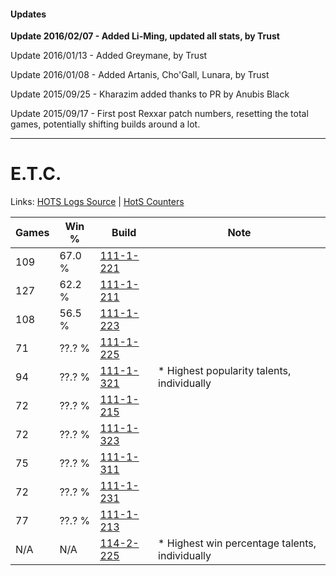 #### Updates
**Update 2016/02/07 - Added Li-Ming, updated all stats, by Trust**

Update 2016/01/13 - Added Greymane, by Trust

Update 2016/01/08 - Added Artanis, Cho'Gall, Lunara, by Trust

Update 2015/09/25 - Kharazim added thanks to PR by Anubis Black

Update 2015/09/17 - First post Rexxar patch numbers, resetting the total games, potentially shifting builds around a lot.

***

# E.T.C.

Links: [HOTS Logs Source](https://www.hotslogs.com/Sitewide/HeroDetails?Hero=E.T.C.) | [HotS Counters](http://hotscounters.com/#/hero/E.T.C.)

Games  | Win %  | Build     | Note
-----  | -----  | -----     | ----
109    | 67.0 % | [111-1-221](http://www.heroesfire.com/hots/talent-calculator/elite-tauren-chieftain#gOir) | 
127    | 62.2 % | [111-1-211](http://www.heroesfire.com/hots/talent-calculator/elite-tauren-chieftain#gOih) | 
108    | 56.5 % | [111-1-223](http://www.heroesfire.com/hots/talent-calculator/elite-tauren-chieftain#gOit) | 
71     | ??.? % | [111-1-225](http://www.heroesfire.com/hots/talent-calculator/elite-tauren-chieftain#gOiv) | 
94     | ??.? % | [111-1-321](http://www.heroesfire.com/hots/talent-calculator/elite-tauren-chieftain#gOkP) | * Highest popularity talents, individually
72     | ??.? % | [111-1-215](http://www.heroesfire.com/hots/talent-calculator/elite-tauren-chieftain#gOil) | 
72     | ??.? % | [111-1-323](http://www.heroesfire.com/hots/talent-calculator/elite-tauren-chieftain#gOkR) | 
75     | ??.? % | [111-1-311](http://www.heroesfire.com/hots/talent-calculator/elite-tauren-chieftain#gOkF) | 
72     | ??.? % | [111-1-231](http://www.heroesfire.com/hots/talent-calculator/elite-tauren-chieftain#gOi_) | 
77     | ??.? % | [111-1-213](http://www.heroesfire.com/hots/talent-calculator/elite-tauren-chieftain#gOij) | 
N/A    | N/A    | [114-2-225](http://www.heroesfire.com/hots/talent-calculator/elite-tauren-chieftain#gWHH) | * Highest win percentage talents, individually
